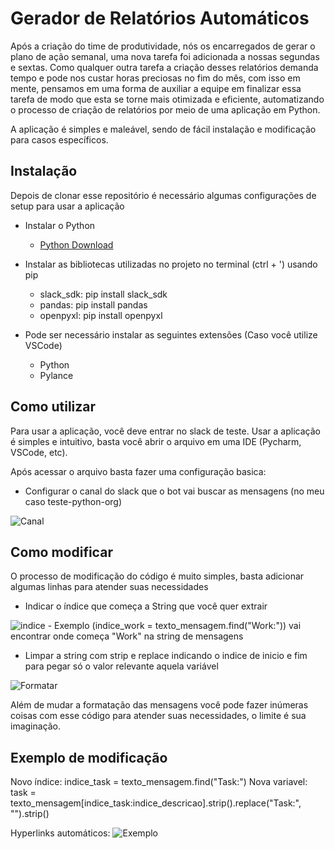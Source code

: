 # Gerador de Relatórios Automáticos  

Após a criação do time de produtividade, nós os encarregados de gerar o plano de ação semanal, uma nova tarefa foi adicionada a nossas segundas e sextas.
Como qualquer outra tarefa a criação desses relatórios demanda tempo e pode nos custar horas preciosas no fim do mês, com isso em mente, pensamos em uma forma de auxiliar a equipe em finalizar essa tarefa de modo que esta se torne mais otimizada e eficiente, automatizando o processo de criação de relatórios por meio de uma aplicação em Python.

A aplicação é simples e maleável, sendo de fácil instalação e modificação para casos específicos.

## Instalação

Depois de clonar esse repositório é necessário algumas configurações de setup para usar a aplicação
- Instalar o Python
  - [Python Download](https://www.python.org/downloads/)   

- Instalar as bibliotecas utilizadas no projeto no terminal (ctrl + ') usando pip
  - slack_sdk: pip install slack_sdk
  - pandas: pip install pandas
  - openpyxl: pip install openpyxl
 
- Pode ser necessário instalar as seguintes extensões (Caso você utilize VSCode)
  - Python
  - Pylance

 ## Como utilizar 
 
Para usar a aplicação, você deve entrar no slack de teste.
Usar a aplicação é simples e intuitivo, basta você abrir o arquivo em uma IDE (Pycharm, VSCode, etc).


Após acessar o arquivo basta fazer uma configuração basica:
 - Configurar o canal do slack que o bot vai buscar as mensagens (no meu caso teste-python-org)
<img src="(src/imgs/Canal)" alt="Canal">

## Como modificar

O processo de modificação do código é muito simples, basta adicionar algumas linhas para atender suas necessidades 
 - Indicar o índice que começa a String que você quer extrair
<img src="(src/imgs/indice)" alt="indice">
 - Exemplo (indice_work = texto_mensagem.find("Work:")) vai encontrar onde começa "Work" na string de mensagens

  
 - Limpar a string com strip e replace indicando o indice de inicio e fim para pegar só o valor relevante aquela variável
<img src="(src/imgs/formatacao)" alt="Formatar">

Além de mudar a formatação das mensagens você pode fazer inúmeras coisas com esse código para atender suas necessidades, o limite é sua imaginação.

## Exemplo de modificação

Novo índice:
indice_task = texto_mensagem.find("Task:")
Nova variavel:
task = texto_mensagem[indice_task:indice_descricao].strip().replace("Task:", "").strip()

Hyperlinks automáticos:
<img src="(src/imgs/modificacao2)" alt="Exemplo">
